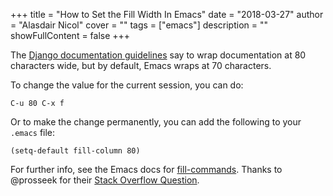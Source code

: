 +++
title = "How to Set the Fill Width In Emacs"
date = "2018-03-27"
author = "Alasdair Nicol"
cover = ""
tags = ["emacs"]
description = ""
showFullContent = false
+++

The [Django documentation guidelines][1] say to wrap documentation at
80 characters wide, but by default, Emacs wraps at 70 characters.

To change the value for the current session, you can do:

```
C-u 80 C-x f
```

Or to make the change permanently, you can add the following to your `.emacs`
file:

```
(setq-default fill-column 80)
```

For further info, see the Emacs docs for [fill-commands][2]. Thanks to @prosseek
for their [Stack Overflow Question][3].

[1]: https://docs.djangoproject.com/en/dev/internals/contributing/writing-documentation/#guidelines-for-restructuredtext-files
[2]: https://www.gnu.org/software/emacs/manual/html_node/emacs/Fill-Commands.html
[3]: https://stackoverflow.com/questions/3566727/how-to-set-the-default-width-of-fill-mode-to-80-with-emacs
